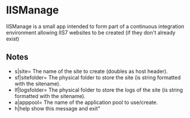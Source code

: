 # IISManage

IISManage is a small app intended to form part of a continuous integration environment allowing IIS7 websites to be created (if they don't already exist)

## Notes

* s|site= The name of the site to create (doubles as host header).
* sf|sitefolder= The physical folder to store the site (is string formatted with the sitename).
* lf|logsfolder= The physical folder to store the logs of the site (is string formatted with the sitename).
* a|apppool=  The name of the application pool to use/create.
* h|help   show this message and exit"
